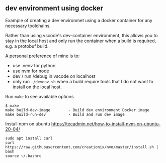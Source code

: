 
## dev environment using docker 

Example of creating a dev environmet using a docker container for any necessary toolchains.  

Rather than using vscode's dev-container environment, this allows you to stay in the local host and only run the container when a build is required, e.g. a protobuf build.  

A personal preference of mine is to:
- use .venv for python
- use nvm for node
- dev / run /debug in vscode on localhost
- only run `./devenv.sh` when a build require tools that I do not want to install on the local host.

Run `make` to see available options

```
$ make
make build-dev-image        - Build dev environment Docker image
make build-run-dev          - Build and run dev image
```


Install npm on ubuntu https://tecadmin.net/how-to-install-nvm-on-ubuntu-20-04/
```
sudo apt install curl 
curl https://raw.githubusercontent.com/creationix/nvm/master/install.sh | bash
source ~/.bashrc
```